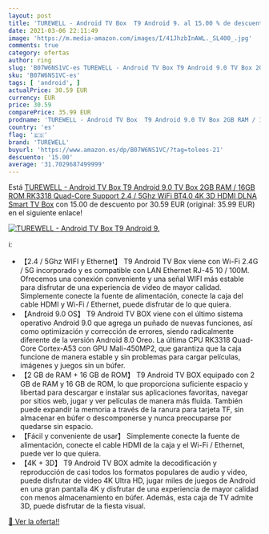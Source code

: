 ```yaml
---
layout: post
title: 'TUREWELL - Android TV Box  T9 Android 9. al 15.00 % de descuento'
date: 2021-03-06 22:11:49
image: 'https://m.media-amazon.com/images/I/41JhzbInAWL._SL400_.jpg'
comments: true
category: ofertas
author: ring
slug: 'B07W6NS1VC-es TUREWELL - Android TV Box T9 Android 9.0 TV Box 2GB RAM /...'
sku: 'B07W6NS1VC-es'
tags: [ 'android', ]
actualPrice: 30.59 EUR
currency: EUR
price: 30.59
comparePrice: 35.99 EUR
prodname: 'TUREWELL - Android TV Box  T9 Android 9.0 TV Box 2GB RAM / 16GB ROM RK3318 Quad-Core Support 2.4 / 5Ghz WiFi BT4.0 4K 3D HDMI DLNA Smart TV Box'
country: 'es'
flag: '🇪🇸'
brand: 'TUREWELL'
buyurl: 'https://www.amazon.es/dp/B07W6NS1VC/?tag=tolees-21'
descuento: '15.00'
average: '31.7029687499999'
---
```


Está [TUREWELL - Android TV Box  T9 Android 9.0 TV Box 2GB RAM / 16GB ROM RK3318 Quad-Core Support 2.4 / 5Ghz WiFi BT4.0 4K 3D HDMI DLNA Smart TV Box](https://www.amazon.es/dp/B07W6NS1VC/?tag=tolees-21) con 15.00 de descuento por 30.59 EUR (original: 35.99 EUR) en el siguiente enlace!

[![TUREWELL - Android TV Box  T9 Android 9.](https://m.media-amazon.com/images/I/41JhzbInAWL._SL400_.jpg)](https://www.amazon.es/dp/B07W6NS1VC/?tag=tolees-21)

ℹ️:

- 【2.4 / 5Ghz WIFI y Ethernet】 T9 Android TV Box viene con Wi-Fi 2.4G / 5G incorporado y es compatible con LAN Ethernet RJ-45 10 / 100M. Ofrecemos una conexión conveniente y una señal WIFI más estable para disfrutar de una experiencia de video de mayor calidad. Simplemente conecte la fuente de alimentación, conecte la caja del cable HDMI y Wi-Fi / Ethernet, puede disfrutar de lo que quiera.
- 【Android 9.0 OS】 T9 Android TV BOX viene con el último sistema operativo Android 9.0 que agrega un puñado de nuevas funciones, así como optimización y corrección de errores, siendo radicalmente diferente de la versión Android 8.0 Oreo. La última CPU RK3318 Quad-Core Cortex-A53 con GPU Mali-450MP2, que garantiza que la caja funcione de manera estable y sin problemas para cargar películas, imágenes y juegos sin un búfer.
- 【2 GB de RAM + 16 GB de ROM】 T9 Android TV BOX equipado con 2 GB de RAM y 16 GB de ROM, lo que proporciona suficiente espacio y libertad para descargar e instalar sus aplicaciones favoritas, navegar por sitios web, jugar y ver películas de manera más fluida. También puede expandir la memoria a través de la ranura para tarjeta TF, sin almacenar en búfer o descomponerse y nunca preocuparse por quedarse sin espacio.
- 【Fácil y conveniente de usar】 Simplemente conecte la fuente de alimentación, conecte el cable HDMI de la caja y el Wi-Fi / Ethernet, puede ver lo que quiera.
- 【4K + 3D】 T9 Android TV BOX admite la decodificación y reproducción de casi todos los formatos populares de audio y video, puede disfrutar de video 4K Ultra HD, jugar miles de juegos de Android en una gran pantalla 4K y disfrutar de una experiencia de mayor calidad con menos almacenamiento en búfer. Además, esta caja de TV admite 3D, puede disfrutar de la fiesta visual.

[🛒 Ver la oferta!!](https://www.amazon.es/dp/B07W6NS1VC/?tag=tolees-21)
